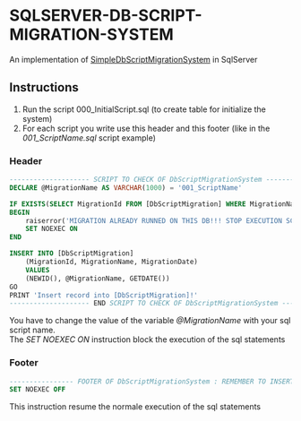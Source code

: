 # SQLSERVER-DB-SCRIPT-MIGRATION-SYSTEM

An implementation of [SimpleDbScriptMigrationSystem](https://github.com/Magicianred/SimpleDbScriptMigrationSystem) in SqlServer  

## Instructions
1. Run the script 000_InitialScript.sql (to create table for initialize the system)  
2. For each script you write use this header and this footer (like in the *001_ScriptName.sql* script example)

### Header
```sql
-------------------- SCRIPT TO CHECK OF DbScriptMigrationSystem -------------------------------
DECLARE @MigrationName AS VARCHAR(1000) = '001_ScriptName'

IF EXISTS(SELECT MigrationId FROM [DbScriptMigration] WHERE MigrationName = @MigrationName)
BEGIN 
    raiserror('MIGRATION ALREADY RUNNED ON THIS DB!!! STOP EXECUTION SCRIPT', 11, 0)
    SET NOEXEC ON
END

INSERT INTO [DbScriptMigration]
    (MigrationId, MigrationName, MigrationDate)
    VALUES
    (NEWID(), @MigrationName, GETDATE())
GO
PRINT 'Insert record into [DbScriptMigration]!'
-------------------- END SCRIPT TO CHECK OF DbScriptMigrationSystem ---------------------------
```
You have to change the value of the variable *@MigrationName* with your sql script name.  
The *SET NOEXEC ON* instruction block the execution of the sql statements  

### Footer
```sql
---------------- FOOTER OF DbScriptMigrationSystem : REMEMBER TO INSERT -----------------------
SET NOEXEC OFF
```

This instruction resume the normale execution of the sql statements